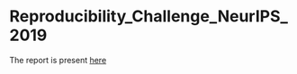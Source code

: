 # Reproducibility_Challenge_NeurIPS_2019

The report is present [here](https://gopikishan14.github.io/Reproducibility_Challenge_NeurIPS_2019/)
